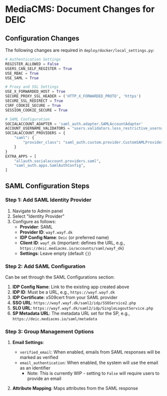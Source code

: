 # MediaCMS: Document Changes for DEIC

## Configuration Changes
The following changes are required in `deploy/docker/local_settings.py`:

```python
# Authentication Settings
REGISTER_ALLOWED = False
USERS_CAN_SELF_REGISTER = True
USE_RBAC = True
USE_SAML = True

# Proxy and SSL Settings
USE_X_FORWARDED_HOST = True
SECURE_PROXY_SSL_HEADER = ('HTTP_X_FORWARDED_PROTO', 'https')
SECURE_SSL_REDIRECT = True
CSRF_COOKIE_SECURE = True
SESSION_COOKIE_SECURE = True

# SAML Configuration
SOCIALACCOUNT_ADAPTER = 'saml_auth.adapter.SAMLAccountAdapter'
ACCOUNT_USERNAME_VALIDATORS = "users.validators.less_restrictive_username_validators"
SOCIALACCOUNT_PROVIDERS = {
    "saml": {
        "provider_class": "saml_auth.custom.provider.CustomSAMLProvider",
    }
}
EXTRA_APPS = [
    "allauth.socialaccount.providers.saml",
    "saml_auth.apps.SamlAuthConfig",
]
```

## SAML Configuration Steps

### Step 1: Add SAML Identity Provider
1. Navigate to Admin panel
2. Select "Identity Provider" 
3. Configure as follows:
   - **Provider**: SAML
   - **Provider ID**: `wayf.wayf.dk`
   - **IDP Config Name**: `Deic` (or preferred name)
   - **Client ID**: `wayf_dk` (important: defines the URL, e.g., `https://deic.mediacms.io/accounts/saml/wayf_dk`)
   - **Settings**: Leave empty (default `{}`)

### Step 2: Add SAML Configuration
Can be set through the SAML Configurations section:

1. **IDP Config Name**: Link to the existing app created above
2. **IDP ID**: Must be a URL, e.g., `https://wayf.wayf.dk`
3. **IDP Certificate**: x509cert from your SAML provider
4. **SSO URL**: `https://wayf.wayf.dk/saml2/idp/SSOService2.php`
5. **SLO URL**: `https://wayf.wayf.dk/saml2/idp/SingleLogoutService.php`
6. **SP Metadata URL**: The metadata URL set for the SP, e.g., `https://deic.mediacms.io/saml/metadata`

### Step 3: Group Management Options
1. **Email Settings**:
   - `verified_email`: When enabled, emails from SAML responses will be marked as verified 
   - `email_authentication`: When enabled, the system will use the email as an identifier
     - Note: This is currently WIP - setting to `False` will require users to provide an email

2. **Attribute Mapping**: Maps attributes from the SAML response

